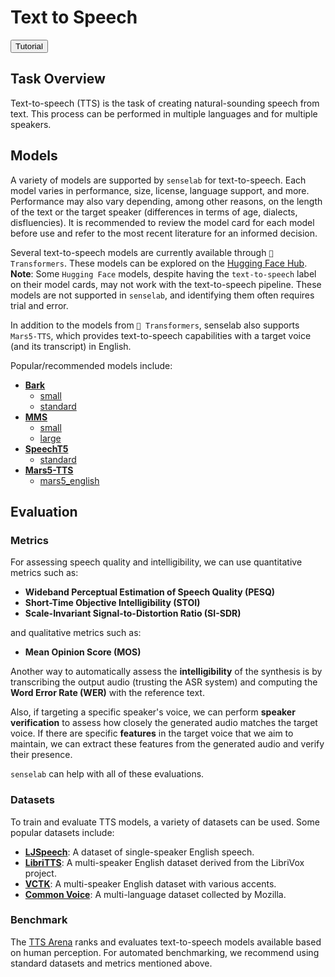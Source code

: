 # Text to Speech

<button class="tutorial-button" onclick="window.location.href='https://github.com/sensein/senselab/blob/main/tutorials/text_to_speech.ipynb'">Tutorial</button>

## Task Overview

Text-to-speech (TTS) is the task of creating natural-sounding speech from text. This process can be performed in multiple languages and for multiple speakers.

## Models

A variety of models are supported by `senselab` for text-to-speech.
Each model varies in performance, size, license, language support, and more. Performance may also vary depending, among other reasons, on the length of the text or the target speaker (differences in terms of age, dialects, disfluencies). It is recommended to review the model card for each model before use and refer to the most recent literature for an informed decision.

Several text-to-speech models are currently available through `🤗 Transformers`. These models can be explored on the [Hugging Face Hub](https://huggingface.co/models?library=transformers&pipeline_tag=text-to-speech&sort=downloads).
**Note**: Some `Hugging Face` models, despite having the `text-to-speech` label on their model cards, may not work with the text-to-speech pipeline. These models are not supported in `senselab`, and identifying them often requires trial and error.

In addition to the models from `🤗 Transformers`, senselab also supports `Mars5-TTS`, which provides text-to-speech capabilities with a target voice (and its transcript) in English.

Popular/recommended models include:
- **[Bark](https://huggingface.co/docs/transformers/model_doc/bark)**
  - [small](https://huggingface.co/suno/bark-small)
  - [standard](https://huggingface.co/suno/bark)
- **[MMS](https://huggingface.co/docs/transformers/model_doc/mms)**
  - [small](https://huggingface.co/facebook/mms-300m)
  - [large](https://huggingface.co/facebook/mms-1b-all)
- **[SpeechT5](https://huggingface.co/docs/transformers/model_doc/speecht5)**
  - [standard](https://huggingface.co/microsoft/speecht5_tts)
- **[Mars5-TTS](https://github.com/Camb-ai/MARS5-TTS)**
  - [mars5_english](https://huggingface.co/CAMB-AI/MARS5-TTS)

## Evaluation
### Metrics

For assessing speech quality and intelligibility, we can use quantitative metrics such as:
- **Wideband Perceptual Estimation of Speech Quality (PESQ)**
- **Short-Time Objective Intelligibility (STOI)**
- **Scale-Invariant Signal-to-Distortion Ratio (SI-SDR)**

and qualitative metrics such as:
- **Mean Opinion Score (MOS)**

Another way to automatically assess the **intelligibility** of the synthesis is by transcribing the output audio (trusting the ASR system) and computing the **Word Error Rate (WER)** with the reference text.

Also, if targeting a specific speaker's voice, we can perform **speaker verification** to assess how closely the generated audio matches the target voice.
If there are specific **features** in the target voice that we aim to maintain, we can extract these features from the generated audio and verify their presence.

`senselab` can help with all of these evaluations.

### Datasets

To train and evaluate TTS models, a variety of datasets can be used. Some popular datasets include:

- **[LJSpeech](https://keithito.com/LJ-Speech-Dataset/)**: A dataset of single-speaker English speech.
- **[LibriTTS](https://openslr.org/60/)**: A multi-speaker English dataset derived from the LibriVox project.
- **[VCTK](https://datashare.ed.ac.uk/handle/10283/2651)**: A multi-speaker English dataset with various accents.
- **[Common Voice](https://commonvoice.mozilla.org/)**: A multi-language dataset collected by Mozilla.

### Benchmark
The [TTS Arena](https://huggingface.co/spaces/TTS-AGI/TTS-Arena) ranks and evaluates text-to-speech models available based on human perception.
For automated benchmarking, we recommend using standard datasets and metrics mentioned above.
